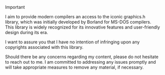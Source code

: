 > [!IMPORTANT]
> I aim to provide modern compilers an access to the iconic graphics.h library, which was initially developed by Borland for MS-DOS compilers. This library is widely recognized for its innovative features and user-friendly design during its era.
> 
> I want to assure you that I have no intention of infringing upon any copyrights associated with this library.
> 
> Should there be any concerns regarding my content, please do not hesitate to reach out to me.
> I am committed to addressing any issues promptly and will take appropriate measures to remove any material, if necessary.
